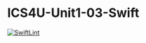 # ICS4U-Unit1-03-Swift

[![SwiftLint](https://github.com/Felipe-Affonso047/ICS4U-Unit1-03-Swift/workflows/SwiftLint/badge.svg)](https://github.com/Felipe-Affonso047/ICS4U-Unit1-03-Swift/actions)
